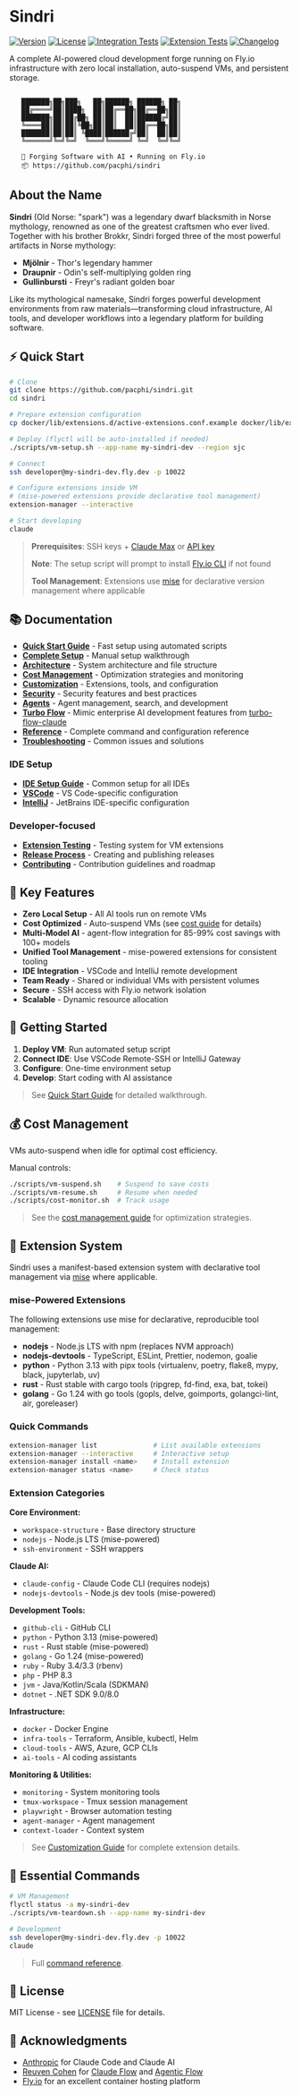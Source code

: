 # Sindri

[![Version](https://img.shields.io/github/v/release/pacphi/sindri?include_prereleases)](https://github.com/pacphi/sindri/releases)
[![License](https://img.shields.io/github/license/pacphi/sindri)](LICENSE)
[![Integration Tests](https://github.com/pacphi/sindri/actions/workflows/integration.yml/badge.svg)](https://github.com/pacphi/sindri/actions/workflows/integration.yml)
[![Extension Tests](https://github.com/pacphi/sindri/actions/workflows/extension-tests.yml/badge.svg)](https://github.com/pacphi/sindri/actions/workflows/extension-tests.yml)
[![Changelog](https://img.shields.io/badge/changelog-latest-blue)](CHANGELOG.md)

A complete AI-powered cloud development forge running on Fly.io infrastructure with zero local installation, auto-suspend VMs, and persistent storage.

```text

   ███████╗██╗███╗   ██╗██████╗ ██████╗ ██╗
   ██╔════╝██║████╗  ██║██╔══██╗██╔══██╗██║
   ███████╗██║██╔██╗ ██║██║  ██║██████╔╝██║
   ╚════██║██║██║╚██╗██║██║  ██║██╔══██╗██║
   ███████║██║██║ ╚████║██████╔╝██║  ██║██║
   ╚══════╝╚═╝╚═╝  ╚═══╝╚═════╝ ╚═╝  ╚═╝╚═╝

   🔨 Forging Software with AI • Running on Fly.io
   📦 https://github.com/pacphi/sindri
```

## About the Name

**Sindri** (Old Norse: "spark") was a legendary dwarf blacksmith in Norse mythology, renowned as one of the greatest craftsmen who ever lived. Together with his brother Brokkr, Sindri forged three of the most powerful artifacts in Norse mythology:

- **Mjölnir** - Thor's legendary hammer
- **Draupnir** - Odin's self-multiplying golden ring
- **Gullinbursti** - Freyr's radiant golden boar

Like its mythological namesake, Sindri forges powerful development environments from raw materials—transforming cloud infrastructure, AI tools, and developer workflows into a legendary platform for building software.

## ⚡ Quick Start

```bash
# Clone
git clone https://github.com/pacphi/sindri.git
cd sindri

# Prepare extension configuration
cp docker/lib/extensions.d/active-extensions.conf.example docker/lib/extensions.d/active-extensions.conf

# Deploy (flyctl will be auto-installed if needed)
./scripts/vm-setup.sh --app-name my-sindri-dev --region sjc

# Connect
ssh developer@my-sindri-dev.fly.dev -p 10022

# Configure extensions inside VM
# (mise-powered extensions provide declarative tool management)
extension-manager --interactive

# Start developing
claude
```

> **Prerequisites**: SSH keys + [Claude Max](https://www.anthropic.com/max) or [API key](https://console.anthropic.com/settings/keys)
>
> **Note**: The setup script will prompt to install [Fly.io CLI](https://fly.io/docs/flyctl/install/) if not found
>
> **Tool Management**: Extensions use [mise](https://mise.jdx.dev/) for declarative version management where applicable

## 📚 Documentation

- **[Quick Start Guide](docs/QUICKSTART.md)** - Fast setup using automated scripts
- **[Complete Setup](docs/SETUP.md)** - Manual setup walkthrough
- **[Architecture](docs/ARCHITECTURE.md)** - System architecture and file structure
- **[Cost Management](docs/COST_MANAGEMENT.md)** - Optimization strategies and monitoring
- **[Customization](docs/CUSTOMIZATION.md)** - Extensions, tools, and configuration
- **[Security](docs/SECURITY.md)** - Security features and best practices
- **[Agents](docs/AGENTS.md)** - Agent management, search, and development
- **[Turbo Flow](docs/TURBO_FLOW.md)** - Mimic enterprise AI development features from [turbo-flow-claude](https://github.com/marcuspat/turbo-flow-claude)
- **[Reference](docs/REFERENCE.md)** - Complete command and configuration reference
- **[Troubleshooting](docs/TROUBLESHOOTING.md)** - Common issues and solutions

### IDE Setup

- **[IDE Setup Guide](docs/IDE_SETUP.md)** - Common setup for all IDEs
- **[VSCode](docs/VSCODE.md)** - VS Code-specific configuration
- **[IntelliJ](docs/INTELLIJ.md)** - JetBrains IDE-specific configuration

### Developer-focused

- **[Extension Testing](docs/EXTENSION_TESTING.md)** - Testing system for VM extensions
- **[Release Process](docs/RELEASE.md)** - Creating and publishing releases
- **[Contributing](docs/CONTRIBUTING.md)** - Contribution guidelines and roadmap

## 🌟 Key Features

- **Zero Local Setup** - All AI tools run on remote VMs
- **Cost Optimized** - Auto-suspend VMs (see [cost guide](docs/COST_MANAGEMENT.md) for details)
- **Multi-Model AI** - agent-flow integration for 85-99% cost savings with 100+ models
- **Unified Tool Management** - mise-powered extensions for consistent tooling
- **IDE Integration** - VSCode and IntelliJ remote development
- **Team Ready** - Shared or individual VMs with persistent volumes
- **Secure** - SSH access with Fly.io network isolation
- **Scalable** - Dynamic resource allocation

## 🚀 Getting Started

1. **Deploy VM**: Run automated setup script
2. **Connect IDE**: Use VSCode Remote-SSH or IntelliJ Gateway
3. **Configure**: One-time environment setup
4. **Develop**: Start coding with AI assistance

> See [Quick Start Guide](docs/QUICKSTART.md) for detailed walkthrough.

## 💰 Cost Management

VMs auto-suspend when idle for optimal cost efficiency.

Manual controls:

```bash
./scripts/vm-suspend.sh    # Suspend to save costs
./scripts/vm-resume.sh     # Resume when needed
./scripts/cost-monitor.sh  # Track usage
```

> See the [cost management guide](docs/COST_MANAGEMENT.md) for optimization strategies.

## 🔌 Extension System

Sindri uses a manifest-based extension system with declarative tool management via [mise](https://mise.jdx.dev/) where applicable.

### mise-Powered Extensions

The following extensions use mise for declarative, reproducible tool management:

- **nodejs** - Node.js LTS with npm (replaces NVM approach)
- **nodejs-devtools** - TypeScript, ESLint, Prettier, nodemon, goalie
- **python** - Python 3.13 with pipx tools (virtualenv, poetry, flake8, mypy, black, jupyterlab, uv)
- **rust** - Rust stable with cargo tools (ripgrep, fd-find, exa, bat, tokei)
- **golang** - Go 1.24 with go tools (gopls, delve, goimports, golangci-lint, air, goreleaser)

### Quick Commands

```bash
extension-manager list              # List available extensions
extension-manager --interactive     # Interactive setup
extension-manager install <name>    # Install extension
extension-manager status <name>     # Check status
```

### Extension Categories

**Core Environment:**
- `workspace-structure` - Base directory structure
- `nodejs` - Node.js LTS (mise-powered)
- `ssh-environment` - SSH wrappers

**Claude AI:**
- `claude-config` - Claude Code CLI (requires nodejs)
- `nodejs-devtools` - Node.js dev tools (mise-powered)

**Development Tools:**
- `github-cli` - GitHub CLI
- `python` - Python 3.13 (mise-powered)
- `rust` - Rust stable (mise-powered)
- `golang` - Go 1.24 (mise-powered)
- `ruby` - Ruby 3.4/3.3 (rbenv)
- `php` - PHP 8.3
- `jvm` - Java/Kotlin/Scala (SDKMAN)
- `dotnet` - .NET SDK 9.0/8.0

**Infrastructure:**
- `docker` - Docker Engine
- `infra-tools` - Terraform, Ansible, kubectl, Helm
- `cloud-tools` - AWS, Azure, GCP CLIs
- `ai-tools` - AI coding assistants

**Monitoring & Utilities:**
- `monitoring` - System monitoring tools
- `tmux-workspace` - Tmux session management
- `playwright` - Browser automation testing
- `agent-manager` - Agent management
- `context-loader` - Context system

> See [Customization Guide](docs/CUSTOMIZATION.md) for complete extension details.

## 🔧 Essential Commands

```bash
# VM Management
flyctl status -a my-sindri-dev
./scripts/vm-teardown.sh --app-name my-sindri-dev

# Development
ssh developer@my-sindri-dev.fly.dev -p 10022
claude
```

> Full [command reference](docs/REFERENCE.md).

## 📄 License

MIT License - see [LICENSE](LICENSE) file for details.

## 🙏 Acknowledgments

- [Anthropic](https://www.anthropic.com/) for Claude Code and Claude AI
- [Reuven Cohen](https://www.linkedin.com/in/reuvencohen/) for [Claude Flow](https://github.com/ruvnet/claude-flow) and
  [Agentic Flow](https://github.com/ruvnet/agentic-flow)
- [Fly.io](https://fly.io/) for an excellent container hosting platform
